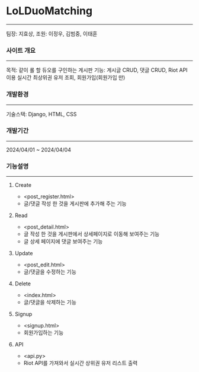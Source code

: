 # LoLDuoMatching
---

팀장: 지효상, 
조원: 이정우, 김범중, 이태훈

### 사이트 개요
---

목적: 같이 롤 할 듀오를 구인하는 게시판
기능: 게시글 CRUD, 댓글 CRUD, Riot API 이용 실시간 최상위권 유저 조회, 회원가입(회원가입 만)

### 개발환경
---
기술스택: Django, HTML, CSS

### 개발기간
---
2024/04/01 ~ 2024/04/04

### 기능설명
---
1. Create 
    * <post_register.html>
    * 글/댓글 작성 한 것을 게시판에 추가해 주는 기능


2. Read
    * <post_detail.html>
    * 글 작성 한 것을 게시판에서 상세페이지로 이동해 보여주는 기능
    * 글 상세 페이지에 댓글 보여주는 기능

    
3. Update
    * <post_edit.html>
    * 글/댓글을 수정하는 기능


4. Delete  
    * <index.html>
    * 글/댓글을 삭제하는 기능

5. Signup
    * <signup.html>
    * 회원가입하는 기능

6. API
    * <api.py>
    * Riot API를 가져와서 실시간 상위권 유저 리스트 출력
